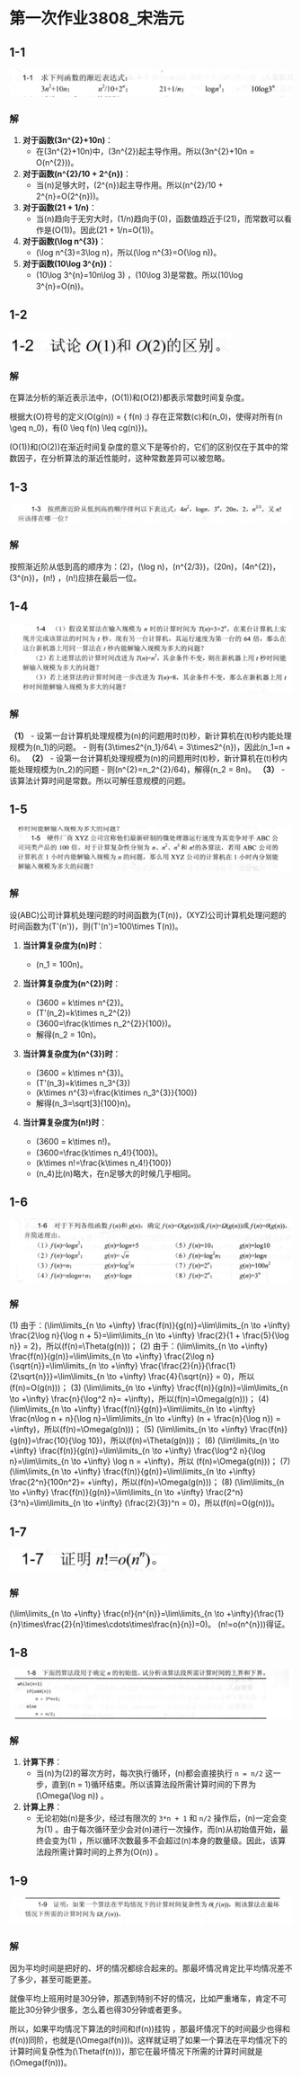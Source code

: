 # 第一次作业3808_宋浩元

## 1-1
![alt text](image.png)
### 解
1. **对于函数\(3n^{2}+10n\)**：
   - 在\(3n^{2}+10n\)中，\(3n^{2}\)起主导作用。所以\(3n^{2}+10n = O(n^{2})\)。
1. **对于函数\(n^{2}/10 + 2^{n}\)**：
   - 当\(n\)足够大时，\(2^{n}\)起主导作用。所以\(n^{2}/10 + 2^{n}=O(2^{n})\)。 
2. **对于函数\(21 + 1/n\)**：
   - 当\(n\)趋向于无穷大时，\(1/n\)趋向于\(0\)，函数值趋近于\(21\)，而常数可以看作是\(O(1)\)。因此\(21 + 1/n=O(1)\)。 
1. **对于函数\(\log n^{3}\)**：
   - \(\log n^{3}=3\log n\)，所以\(\log n^{3}=O(\log n)\)。 
2. **对于函数\(10\log 3^{n}\)**：
   - \(10\log 3^{n}=10n\log 3\) ，\(10\log 3\)是常数。所以\(10\log 3^{n}=O(n)\)。

## 1-2
![alt text](image-1.png)
### 解
在算法分析的渐近表示法中，\(O(1)\)和\(O(2)\)都表示常数时间复杂度。

根据大\(O\)符号的定义\(O(g(n)) = \{ f(n) :\) 存在正常数\(c\)和\(n_0\)，使得对所有\(n \geq n_0\)，有\(0 \leq f(n) \leq cg(n)\}\)。

\(O(1)\)和\(O(2)\)在渐近时间复杂度的意义下是等价的，它们的区别仅在于其中的常数因子，在分析算法的渐近性能时，这种常数差异可以被忽略。 

## 1-3
![alt text](image-2.png)
### 解
按照渐近阶从低到高的顺序为：\(2\)，\(\log n\)，\(n^{2/3}\)，\(20n\)，\(4n^{2}\)，\(3^{n}\)，\(n!\) ，\(n!\)应排在最后一位。 
## 1-4
![alt text](image-3.png)
### 解
**（1）**
    - 设第一台计算机处理规模为\(n\)的问题用时\(t\)秒，新计算机在\(t\)秒内能处理规模为\(n_1\)的问题。
    - 则有\(3\times2^{n_1}/64\ = 3\times2^{n}\)，因此\(n_1=n + 6\)。
**（2）**
    - 设第一台计算机处理规模为\(n\)的问题用时\(t\)秒，新计算机在\(t\)秒内能处理规模为\(n_2\)的问题
    - 则\(n^{2}=n_2^{2}/64\)，解得\(n_2 = 8n\)。
**（3）**
    - 该算法计算时间是常数。所以可解任意规模的问题。 
## 1-5
![alt text](image-4.png)
### 解
设\(ABC\)公司计算机处理问题的时间函数为\(T(n)\)，\(XYZ\)公司计算机处理问题的时间函数为\(T'(n')\)，则\(T'(n')=100\times T(n)\)。

1. **当计算复杂度为\(n\)时**：
   - \(n_1 = 100n\)。

2. **当计算复杂度为\(n^{2}\)时**：
   - \(3600 = k\times n^{2}\)。
   - \(T'(n_2)=k\times n_2^{2}\)
   - \(3600=\frac{k\times n_2^{2}}{100}\)。
   - 解得\(n_2 = 10n\)。

3. **当计算复杂度为\(n^{3}\)时**：
   - \(3600 = k\times n^{3}\)。
   - \(T'(n_3)=k\times n_3^{3}\)
   - \(k\times n^{3}=\frac{k\times n_3^{3}}{100}\)
   - 解得\(n_3=\sqrt[3]{100}n\)。

4. **当计算复杂度为\(n!\)时**：
   - \(3600 = k\times n!\)。
   - \(3600=\frac{k\times n_4!}{100}\)。
   - \(k\times n!=\frac{k\times n_4!}{100}\)
   - \(n_4\)比\(n\)略大，在n足够大的时候几乎相同。
## 1-6
![alt text](image-6.png)
### 解
(1) 由于：\(\lim\limits_{n \to +\infty} \frac{f(n)}{g(n)}=\lim\limits_{n \to +\infty} \frac{2\log n}{\log n + 5}=\lim\limits_{n \to +\infty} \frac{2}{1 + \frac{5}{\log n}} = 2\)，所以\(f(n)=\Theta(g(n))\)；
(2) 由于：\(\lim\limits_{n \to +\infty} \frac{f(n)}{g(n)}=\lim\limits_{n \to +\infty} \frac{2\log n}{\sqrt{n}}=\lim\limits_{n \to +\infty} \frac{\frac{2}{n}}{\frac{1}{2\sqrt{n}}}=\lim\limits_{n \to +\infty} \frac{4}{\sqrt{n}} = 0\)，所以\(f(n)=O(g(n))\)；
(3) \(\lim\limits_{n \to +\infty} \frac{f(n)}{g(n)}=\lim\limits_{n \to +\infty} \frac{n}{\log^2 n}= +\infty\)，所以\(f(n)=\Omega(g(n))\)；
(4) \(\lim\limits_{n \to +\infty} \frac{f(n)}{g(n)}=\lim\limits_{n \to +\infty} \frac{n\log n + n}{\log n}=\lim\limits_{n \to +\infty} (n + \frac{n}{\log n}) = +\infty\)，所以\(f(n)=\Omega(g(n))\)；
(5) \(\lim\limits_{n \to +\infty} \frac{f(n)}{g(n)}=\frac{10}{\log 10}\)，所以\(f(n)=\Theta(g(n))\)；
(6) \(\lim\limits_{n \to +\infty} \frac{f(n)}{g(n)}=\lim\limits_{n \to +\infty} \frac{\log^2 n}{\log n}=\lim\limits_{n \to +\infty} \log n = +\infty\)，所以 \(f(n)=\Omega(g(n))\)；
(7) \(\lim\limits_{n \to +\infty} \frac{f(n)}{g(n)}=\lim\limits_{n \to +\infty} \frac{2^n}{100n^2}= +\infty\)，所以\(f(n)=\Omega(g(n))\)；
(8) \(\lim\limits_{n \to +\infty} \frac{f(n)}{g(n)}=\lim\limits_{n \to +\infty} \frac{2^n}{3^n}=\lim\limits_{n \to +\infty} (\frac{2}{3})^n = 0\)，所以\(f(n)=O(g(n))\)。 
## 1-7
![alt text](image-5.png)
### 解

\(\lim\limits_{n \to +\infty} \frac{n!}{n^{n}}=\lim\limits_{n \to +\infty}(\frac{1}{n}\times\frac{2}{n}\times\cdots\times\frac{n}{n})=0\)。
\(n!=o(n^{n})\)得证。
## 1-8
![alt text](image-7.png)
### 解
1. **计算下界**：
    - 当\(n\)为\(2\)的幂次方时，每次执行循环，\(n\)都会直接执行 `n = n/2` 这一步，直到\(n = 1\)循环结束。所以该算法段所需计算时间的下界为\(\Omega(\log n)\) 。
2. **计算上界**：
    - 无论初始\(n\)是多少，经过有限次的 `3*n + 1` 和 `n/2` 操作后，\(n\)一定会变为\(1\) 。由于每次循环至少会对\(n\)进行一次操作，而\(n\)从初始值开始，最终会变为\(1\) ，所以循环次数最多不会超过\(n\)本身的数量级。因此，该算法段所需计算时间的上界为\(O(n)\) 。

## 1-9
![alt text](image-8.png)

### 解

因为平均时间是把好的、坏的情况都综合起来的。那最坏情况肯定比平均情况差不了多少，甚至可能更差。

就像平均上班用时是30分钟，那遇到特别不好的情况，比如严重堵车，肯定不可能比30分钟少很多，怎么着也得30分钟或者更多。

所以，如果平均情况下算法的时间和\(f(n)\)挂钩 ，那最坏情况下的时间最少也得和\(f(n)\)同阶，也就是\(\Omega(f(n))\)。这样就证明了如果一个算法在平均情况下的计算时间复杂性为\(\Theta(f(n))\)，那它在最坏情况下所需的计算时间就是\(\Omega(f(n))\)。  
